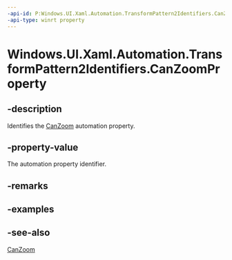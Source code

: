 ```yaml
---
-api-id: P:Windows.UI.Xaml.Automation.TransformPattern2Identifiers.CanZoomProperty
-api-type: winrt property
---
```


<!-- Property syntax
public Windows.UI.Xaml.Automation.AutomationProperty CanZoomProperty { get; }
-->

# Windows.UI.Xaml.Automation.TransformPattern2Identifiers.CanZoomProperty

## -description
Identifies the [CanZoom](../windows.ui.xaml.automation.provider/itransformprovider2_canzoom.md) automation property.



## -property-value
The automation property identifier.

## -remarks

## -examples

## -see-also
[CanZoom](../windows.ui.xaml.automation.provider/itransformprovider2_canzoom.md)
